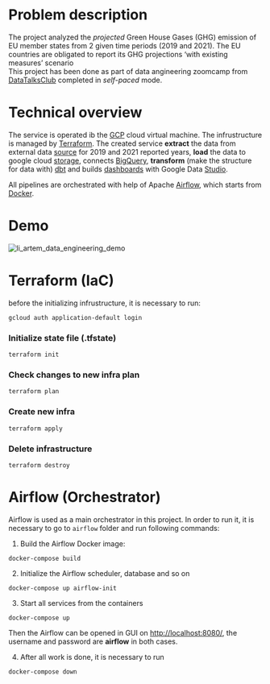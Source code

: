 # Problem description
The project analyzed the *projected* Green House Gases (GHG) emission of EU member states from 2 given time periods (2019 and 2021). The EU countries are obligated to report its GHG projections ‘with existing measures’ scenario  <br/> 
This project has been done as part of data angineering zoomcamp from [DataTalksClub](https://github.com/DataTalksClub/data-engineering-zoomcamp) completed in *self-paced* mode. 


# Technical overview
The service is operated ib the [GCP](https://cloud.google.com/) cloud virtual machine. The infrustructure is managed by [Terraform](https://www.terraform.io/). 
The created service **extract** the data from external data [source](https://data.europa.eu/data/datasets/dat-2-en?locale=en) for 2019 and 2021 reported years, **load** the data to google cloud [storage](https://cloud.google.com/storage), connects [BigQuery](https://cloud.google.com/bigquery), **transform** (make the structure for data with) [dbt](https://www.getdbt.com/) and builds [dashboards](https://datastudio.google.com/reporting/b71a8a3a-481d-4c66-8729-ebbe82c71abe) with Google Data [Studio](https://datastudio.google.com/u/0/).

All pipelines are orchestrated with help of Apache [Airflow](https://airflow.apache.org/), which starts from [Docker](https://www.docker.com/).

# Demo

![li_artem_data_engineering_demo](https://user-images.githubusercontent.com/54916420/193453147-1cacfab5-c31d-4792-9aa3-6193c61f9a60.gif)


# Terraform (IaC)

before the initializing infrustructure, it is necessary to run:  <br/>
```
gcloud auth application-default login
```
### Initialize state file (.tfstate)
```
terraform init
```
### Check changes to new infra plan
```
terraform plan 
```
### Create new infra
```
terraform apply 
```
### Delete infrastructure
```
terraform destroy
```
# Airflow (Orchestrator)

Airflow is used as a main orchestrator in this project. In order to run it, it is necessary to go to `airflow` folder and run following commands: <br/>
1) Build the Airflow Docker image: <br/>
```
docker-compose build
```
2) Initialize the Airflow scheduler, database and so on <br/>
```
docker-compose up airflow-init
```
3) Start all services from the containers <br/>
```
docker-compose up
```
Then the Airflow can be opened in GUI on [http://localhost:8080/](http://localhost:8080/), the username and password are **airflow** in both cases. <br/>

4) After all work is done, it is necessary to run <br/>
```
docker-compose down
```





